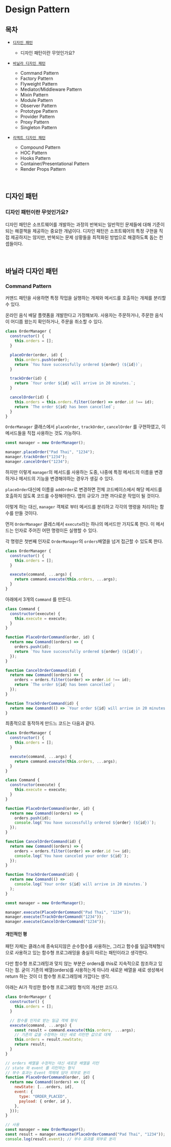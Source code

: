 # Design Pattern

## 목차

- [`디자인 패턴`](#디자인-패턴)

  - 디자인 패턴이란 무엇인가요?

- [`바닐라 디자인 패턴`](#바닐라-디자인-패턴)
  - Command Pattern
  - Factory Pattern
  - Flyweight Pattern
  - Mediator/Middleware Pattern
  - Mixin Pattern
  - Module Pattern
  - Observer Pattern
  - Prototype Pattern
  - Provider Pattern
  - Proxy Pattern
  - Singleton Pattern
- [`리액트 디자인 패턴`](#리액트-디자인-패턴)
  - Compound Pattern
  - HOC Pattern
  - Hooks Pattern
  - Container/Presentational Pattern
  - Render Props Pattern

<br/>

## 디자인 패턴

### 디자인 패턴이란 무엇인가요?

디자인 패턴은 소프트웨어를 개발하는 과정의 반복되는 일반적인 문제들에 대해 기준이 되는 해결책을 제공하는 중요한 개념이다.
디자인 패턴은 소프트웨어의 특정 구현을 직접 제공하지는 않지만, 반복되는 문제 상황들을 최적화된 방법으로 해결하도록 돕는 컨셉들이다.

<br/>

## 바닐라 디자인 패턴

### Command Pattern

커맨드 패턴을 사용하면 특정 작업을 실행하는 개체와 메서드를 호출하는 개체를 분리할 수 있다.

온라인 음식 배달 플랫폼을 개발한다고 가정해보자. 사용자는 주문하거나, 주문한 음식이 어디쯤 왔는지 확인하거나, 주문을 취소할 수 있다.

```js
class OrderManager {
  constructor() {
    this.orders = [];
  }

  placeOrder(order, id) {
    this.orders.push(order);
    return `You have successfully ordered ${order} (${id})`;
  }

  trackOrder(id) {
    return `Your order ${id} will arrive in 20 minutes.`;
  }

  cancelOrder(id) {
    this.orders = this.orders.filter((order) => order.id !== id);
    return `The order ${id} has been cancelled`;
  }
}
```

`OrderManager` 클래스에서 `placeOrder`, `trackOrder`, `cancelOrder` 를 구현하였고, 이 메서드들을 직접 사용하는 것도 가능하다.

```js
const manager = new OrderManager();

manager.placeOrder("Pad Thai", "1234");
manager.trackOrder("1234");
manager.cancelOrder("1234");
```

하지만 이렇게 `manager`의 메서드를 사용하는 도중, 나중에 특정 메서드의 이름을 변경하거나 메서드의 기능을 변경해야하는 경우가 생길 수 있다.

`placeOrder`대신에 이름을 `addOrder`로 변경하면 전체 코드베이스에서 해당 메서드를 호출하지 않도록 코드를 수정해야한다. 앱의 규모가 크면 까다로운 작업이 될 것이다.

이렇게 하는 대신, `manager` 객체로 부터 메서드를 분리하고 각각의 명령을 처리하는 함수를 만들 것이다.

먼저 `OrderManager` 클레스에서 `execute`라는 하나의 메서드만 가지도록 한다. 이 메서드는 인자로 주어진 어떤 명령이든 실행할 수 있다.

각 명령은 첫번째 인자로 `OrderManager`의 `orders`배열을 넘겨 접근할 수 있도록 한다.

```js
class OrderManager {
  constructor() {
    this.orders = [];
  }

  execute(command, ...args) {
    return command.execute(this.orders, ...args);
  }
}
```

아래에서 3개의 `Command` 를 만든다.

```js
class Command {
  constructor(execute) {
    this.execute = execute;
  }
}

function PlaceOrderCommand(order, id) {
  return new Command((orders) => {
    orders.push(id);
    return `You have successfully ordered ${order} (${id})`;
  });
}

function CancelOrderCommand(id) {
  return new Command((orders) => {
    orders = orders.filter((order) => order.id !== id);
    return `The order ${id} has been cancelled`;
  });
}

function TrackOrderCommand(id) {
  return new Command(() => `Your order ${id} will arrive in 20 minutes.`);
}
```

최종적으로 동작하게 만드느 코드는 다음과 같다.

```js
class OrderManager {
  constructor() {
    this.orders = [];
  }

  execute(command, ...args) {
    return command.execute(this.orders, ...args);
  }
}

class Command {
  constructor(execute) {
    this.execute = execute;
  }
}

function PlaceOrderCommand(order, id) {
  return new Command((orders) => {
    orders.push(id);
    console.log(`You have successfully ordered ${order} (${id})`);
  });
}

function CancelOrderCommand(id) {
  return new Command((orders) => {
    orders = orders.filter((order) => order.id !== id);
    console.log(`You have canceled your order ${id}`);
  });
}

function TrackOrderCommand(id) {
  return new Command(() =>
    console.log(`Your order ${id} will arrive in 20 minutes.`)
  );
}

const manager = new OrderManager();

manager.execute(PlaceOrderCommand("Pad Thai", "1234"));
manager.execute(TrackOrderCommand("1234"));
manager.execute(CancelOrderCommand("1234"));
```

#### 개인적인 평

패턴 자체는 클래스에 종속되지않은 순수함수를 사용하는, 그리고 함수를 일급객체형식으로 사용하고 있는 함수형 프로그래밍을 충실히 따르는 패턴이라고 생각한다.

다만 함수형 프로그래밍과 맞지 않는 부분은 orders를 this로 지속적으로 참조하고 있다는 점.
굳이 기존의 배열(orders)를 사용하는게 아니라 새로운 배열을 새로 생성해서 return 하는 것이 더 함수형 프로그래밍에 가깝다는 생각.

아래는 AI가 작성한 함수형 프로그래밍 형식의 개선판 코드다.

```js
class OrderManager {
  constructor() {
    this.orders = [];
  }

  // 함수를 인자로 받는 일급 객체 형식
  execute(command, ...args) {
    const result = command.execute(this.orders, ...args);
    // 기존의 값을 수정하는 대신 새로 리턴한 값으로 대체
    this.orders = result.newState;
    return result;
  }
}

// orders 배열을 수정하는 대신 새로운 배열을 리턴
// state 와 event 를 리턴하는 형식
// 부수 효과는 Event 객체에 담아 외부로 분리
function PlaceOrderCommand(order, id) {
  return new Command((orders) => ({
    newState: [...orders, id],
    event: {
      type: "ORDER_PLACED",
      payload: { order, id },
    },
  }));
}

// 사용
const manager = new OrderManager();
const result = manager.execute(PlaceOrderCommand("Pad Thai", "1234"));
console.log(result.event); // 부수 효과를 외부로 분리
```

<br/>
